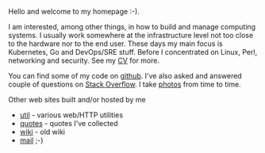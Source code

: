 Hello and welcome to my homepage :-).

I am interested, among other things, in how to build and manage computing systems. I usually work somewhere at the infrastructure level not too close to the hardware nor to the end user. These days my main focus is Kubernetes, Go and DevOps/SRE stuff. Before I concentrated on Linux, Perl, networking and security. See my [CV](notes/mngt/cv) for more.

You can find some of my code on [github](https://github.com/jreisinger). I've also asked and answered couple of questions on [Stack Overflow](https://stackoverflow.com/users/1039320/jreisinger). I take [photos](https://www.flickr.com/photos/jozrei) from time to time.

Other web sites built and/or hosted by me

* [util](http://util.reisinge.net) - various web/HTTP utilities
* [quotes](https://quotes.reisinge.net) - quotes I've collected
* [wiki](https://wiki.reisinge.net) - old wiki
* [mail](https://mail.reisinge.net) ;-)

